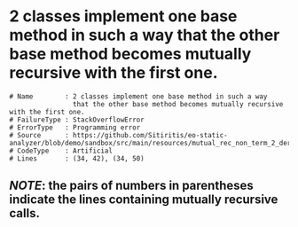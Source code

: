 # 2 classes implement one base method in such a way that the other base method becomes mutually recursive with the first one.

```
# Name        : 2 classes implement one base method in such a way
                that the other base method becomes mutually recursive with the first one.
# FailureType : StackOverflowError
# ErrorType   : Programming error
# Source      : https://github.com/Sitiritis/eo-static-analyzer/blob/demo/sandbox/src/main/resources/mutual_rec_non_term_2_derived_explicit_decoration.eo
# CodeType    : Artificial
# Lines       : (34, 42), (34, 50)
```

## *NOTE*: the pairs of numbers in parentheses indicate the lines containing mutually recursive calls.

